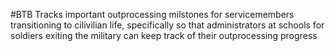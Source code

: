 #BTB
Tracks important outprocessing milstones for servicemembers transitioning to cilivilian life, specifically so that administrators at schools for soldiers exiting the military can keep track of their outprocessing progress
